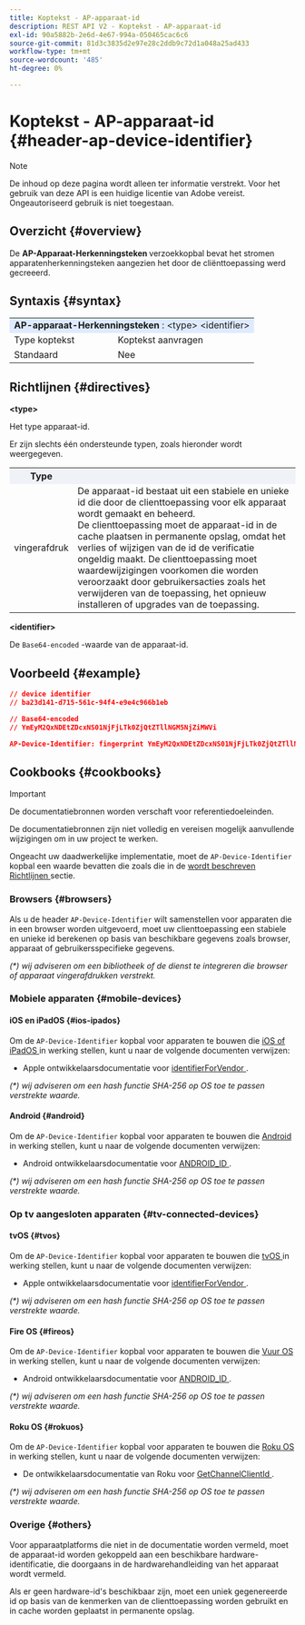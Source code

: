 ```yaml
---
title: Koptekst - AP-apparaat-id
description: REST API V2 - Koptekst - AP-apparaat-id
exl-id: 90a5882b-2e6d-4e67-994a-050465cac6c6
source-git-commit: 81d3c3835d2e97e28c2ddb9c72d1a048a25ad433
workflow-type: tm+mt
source-wordcount: '485'
ht-degree: 0%

---
```


# Koptekst - AP-apparaat-id {#header-ap-device-identifier}

>[!NOTE]
>
> De inhoud op deze pagina wordt alleen ter informatie verstrekt. Voor het gebruik van deze API is een huidige licentie van Adobe vereist. Ongeautoriseerd gebruik is niet toegestaan.

## Overzicht {#overview}

De <b> AP-Apparaat-Herkenningsteken </b> verzoekkopbal bevat het stromen apparatenherkenningsteken aangezien het door de cliënttoepassing werd gecreeerd.

## Syntaxis {#syntax}

<table style="table-layout:auto">
   <tr>
      <td style="background-color: #DEEBFF;" colspan="2"><b> AP-apparaat-Herkenningsteken </b>: &lt;type&gt; &lt;identifier&gt;</td>
   </tr>
   <tr>
      <td>Type koptekst</td>
      <td>Koptekst aanvragen</td>
   </tr>
   <tr>
      <td>Standaard</td>
      <td>Nee</td>
   </tr>
</table>

## Richtlijnen {#directives}

<b>&lt;type> </b>

Het type apparaat-id.

Er zijn slechts één ondersteunde typen, zoals hieronder wordt weergegeven.

<table style="table-layout:auto">
   <tr>
      <th style="background-color: #EFF2F7; width: 15%;">Type</th>
      <th style="background-color: #EFF2F7;"></th>
   </tr>
   <tr>
      <td>vingerafdruk</td>
      <td>
            De apparaat-id bestaat uit een stabiele en unieke id die door de clienttoepassing voor elk apparaat wordt gemaakt en beheerd.
            <br/>
            De clienttoepassing moet de apparaat-id in de cache plaatsen in permanente opslag, omdat het verlies of wijzigen van de id de verificatie ongeldig maakt. De clienttoepassing moet waardewijzigingen voorkomen die worden veroorzaakt door gebruikersacties zoals het verwijderen van de toepassing, het opnieuw installeren of upgrades van de toepassing.
      </td>
   </tr>
</table>


<b> &lt;identifier> </b>

De `Base64-encoded` -waarde van de apparaat-id.

## Voorbeeld {#example}

```JSON
// device identifier
// ba23d141-d715-561c-94f4-e9e4c966b1eb

// Base64-encoded
// YmEyM2QxNDEtZDcxNS01NjFjLTk0ZjQtZTllNGM5NjZiMWVi

AP-Device-Identifier: fingerprint YmEyM2QxNDEtZDcxNS01NjFjLTk0ZjQtZTllNGM5NjZiMWVi
```

## Cookbooks {#cookbooks}

>[!IMPORTANT]
>
> De documentatiebronnen worden verschaft voor referentiedoeleinden.
>
> De documentatiebronnen zijn niet volledig en vereisen mogelijk aanvullende wijzigingen om in uw project te werken.
> 
> Ongeacht uw daadwerkelijke implementatie, moet de `AP-Device-Identifier` kopbal een waarde bevatten die zoals die in de [ wordt beschreven Richtlijnen ](#directives) sectie.

### Browsers {#browsers}

Als u de header `AP-Device-Identifier` wilt samenstellen voor apparaten die in een browser worden uitgevoerd, moet uw clienttoepassing een stabiele en unieke id berekenen op basis van beschikbare gegevens zoals browser, apparaat of gebruikersspecifieke gegevens.

_(*) wij adviseren om een bibliotheek of de dienst te integreren die browser of apparaat vingerafdrukken verstrekt._

### Mobiele apparaten {#mobile-devices}

#### iOS en iPadOS {#ios-ipados}

Om de `AP-Device-Identifier` kopbal voor apparaten te bouwen die [ iOS of iPadOS ](https://developer.apple.com/documentation/ios-ipados-release-notes) in werking stellen, kunt u naar de volgende documenten verwijzen:

* Apple ontwikkelaarsdocumentatie voor [ identifierForVendor ](https://developer.apple.com/documentation/uikit/uidevice/1620059-identifierforvendor).

_(*) wij adviseren om een hash functie SHA-256 op OS toe te passen verstrekte waarde._

#### Android {#android}

Om de `AP-Device-Identifier` kopbal voor apparaten te bouwen die [ Android ](https://developer.android.com/about/versions) in werking stellen, kunt u naar de volgende documenten verwijzen:

* Android ontwikkelaarsdocumentatie voor [ ANDROID_ID ](https://developer.android.com/reference/android/provider/Settings.Secure#ANDROID_ID).

_(*) wij adviseren om een hash functie SHA-256 op OS toe te passen verstrekte waarde._

### Op tv aangesloten apparaten {#tv-connected-devices}

#### tvOS {#tvos}

Om de `AP-Device-Identifier` kopbal voor apparaten te bouwen die [ tvOS ](https://developer.apple.com/documentation/tvos-release-notes) in werking stellen, kunt u naar de volgende documenten verwijzen:

* Apple ontwikkelaarsdocumentatie voor [ identifierForVendor ](https://developer.apple.com/documentation/uikit/uidevice/1620059-identifierforvendor).

_(*) wij adviseren om een hash functie SHA-256 op OS toe te passen verstrekte waarde._

#### Fire OS {#fireos}

Om de `AP-Device-Identifier` kopbal voor apparaten te bouwen die [ Vuur OS ](https://developer.amazon.com/docs/fire-tv/fire-os-overview.html) in werking stellen, kunt u naar de volgende documenten verwijzen:

* Android ontwikkelaarsdocumentatie voor [ ANDROID_ID ](https://developer.android.com/reference/android/provider/Settings.Secure#ANDROID_ID).

_(*) wij adviseren om een hash functie SHA-256 op OS toe te passen verstrekte waarde._

#### Roku OS {#rokuos}

Om de `AP-Device-Identifier` kopbal voor apparaten te bouwen die [ Roku OS ](https://developer.roku.com/docs/developer-program/release-notes/roku-os-release-notes.md) in werking stellen, kunt u naar de volgende documenten verwijzen:

* De ontwikkelaarsdocumentatie van Roku voor [ GetChannelClientId ](https://developer.roku.com/docs/references/brightscript/interfaces/ifdeviceinfo.md#getchannelclientid-as-string).

_(*) wij adviseren om een hash functie SHA-256 op OS toe te passen verstrekte waarde._

### Overige {#others}

Voor apparaatplatforms die niet in de documentatie worden vermeld, moet de apparaat-id worden gekoppeld aan een beschikbare hardware-identificatie, die doorgaans in de hardwarehandleiding van het apparaat wordt vermeld.

Als er geen hardware-id&#39;s beschikbaar zijn, moet een uniek gegenereerde id op basis van de kenmerken van de clienttoepassing worden gebruikt en in cache worden geplaatst in permanente opslag.

